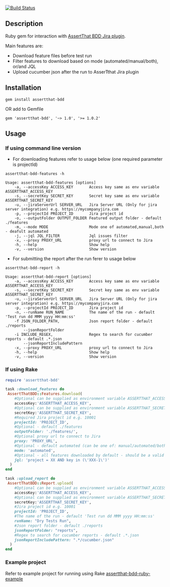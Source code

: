 [![Build Status](https://travis-ci.org/assertthat/assertthat-bdd-gem.svg?branch=master)](https://travis-ci.org/assertthat/assertthat-bdd-gem)

## Description

Ruby gem for interaction with [AssertThat BDD Jira plugin](https://marketplace.atlassian.com/apps/1219033/assertthat-bdd-test-management-in-jira?hosting=cloud&tab=overview).

Main features are:

- Download feature files before test run
- Filter features to download based on mode (automated/manual/both), or/and JQL
- Upload cucumber json after the run to AsserTthat Jira plugin

## Installation

```
gem install assertthat-bdd
```

OR add to Gemfile

```
gem 'assertthat-bdd', '~> 1.0', '>= 1.0.2'
```

## Usage

### If using command line version

- For downloading features refer to usage below (one required parameter is projectId) 

```
assertthat-bdd-features -h

Usage: assertthat-bdd-features [options]
    -a, --accessKey ACCESS_KEY       Access key same as env variable ASSERTTHAT_ACCESS_KEY
    -s, --secretKey SECRET_KEY       Secret key same as env variable ASSERTTHAT_SECRET_KEY
    -u, --jiraServerUrl SERVER_URL   Jira Server URL (Only for jira server integration) e.g. https://mycompanyjira.com
    -p, --projectId PROJECT_ID       Jira project id
    -o, --outputFolder OUTPUT_FOLDER Featured output folder - default ./features
    -m, --mode MODE                  Mode one of automated,manual,both - deafult automated
    -j, --jql JQL_FILTER             Jql issues filter
    -x, --proxy PROXY_URL            proxy url to connect to Jira
    -h, --help                       Show help
    -v, --version                    Show version
```

- For submitting the report after the run ferer to usage below

```
assertthat-bdd-report -h

Usage: assertthat-bdd-report [options]
    -a, --accessKey ACCESS_KEY       Access key same as env variable ASSERTTHAT_ACCESS_KEY
    -s, --secretKey SECRET_KEY       Secret key same as env variable ASSERTTHAT_SECRET_KEY
    -u, --jiraServerUrl SERVER_URL   Jira Server URL (Only for jira server integration) e.g. https://mycompanyjira.com
    -p, --projectId PROJECT_ID       Jira project id
    -n, --runName RUN_NAME           The name of the run - default 'Test run dd MMM yyyy HH:mm:ss'
    -f JSON_FOLDER_PATH,             Json report folder - default ./reports
        --jsonReportFolder
    -i INCLUDE_REGEX,                Regex to search for cucumber reports - default .*.json
        --jsonReportIncludePattern
    -x, --proxy PROXY_URL            proxy url to connect to Jira
    -h, --help                       Show help
    -v, --version                    Show version
```

### If using Rake

```ruby
require 'assertthat-bdd'

task :download_features do
 AssertThatBDD::Features.download(
    #Optional can be supplied as environment variable ASSERTTHAT_ACCESS_KEY
    accessKey:'ASSERTTHAT_ACCESS_KEY',
    #Optional can be supplied as environment variable ASSERTTHAT_SECRET_KEY
    secretKey:'ASSERTTHAT_SECRET_KEY', 
    #Required Jira project id e.g. 10001
    projectId: 'PROJECT_ID',
    #Optional - default ./features
    outputFolder: './features/',
    #Optional proxy url to connect to Jira
    proxy: 'PROXY_URL',
    #Optional - default automated (can be one of: manual/automated/both)
    mode: 'automated',
    #Optional - all features downloaded by default - should be a valid JQL
    jql: 'project = XX AND key in (\'XXX-1\')'
  ) 
end

task :upload_report do
 AssertThatBDD::Report.upload(
    #Optional can be supplied as environment variable ASSERTTHAT_ACCESS_KEY
    accessKey:'ASSERTTHAT_ACCESS_KEY',
    #Optional can be supplied as environment variable ASSERTTHAT_SECRET_KEY
    secretKey:'ASSERTTHAT_SECRET_KEY', 
    #Jira project id e.g. 10001
    projectId: 'PROJECT_ID',
    #The name of the run - default 'Test run dd MMM yyyy HH:mm:ss'
    runName: "Dry Tests Run",
    #Json report folder - default ./reports
    jsonReportFolder: "reports",
    #Regex to search for cucumber reports - default .*.json
    jsonReportIncludePattern: ".*/cucumber.json"
  ) 
end
```

### Example project 

Refer to example project for running using Rake [assertthat-bdd-ruby-example](https://github.com/assertthat/assertthat-bdd-ruby-example)
